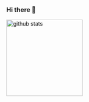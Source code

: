 ### Hi there 🚀

<p align="left"> 
    <img alt="github stats" height="200px" src="https://github-readme-stats.vercel.app/api?username=taikicoco&&show_icons=ture" />
<!--     <img alt="Top Langs" height="200px" src="https://github-readme-stats.vercel.app/api/top-langs/?username=taikicoco&layout=compact&show_icons=true&hide=jupyter%20notebook,css,Makefile" /> -->
</p>

